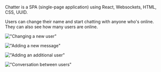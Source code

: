 Chatter is a SPA (single-page application) using React, Websockets, HTML, CSS, UUID.

Users can change their name and start chatting with anyone who's online. They can also see how many users are online.

!["Changing a new user"](https://github.com/Lwong01/React/blob/master/docs/Change%20User%20name.png)

!["Adding a new message"](https://github.com/Lwong01/React/blob/master/docs/Create%20New%20Message.png)

!["Adding an additional user"](https://github.com/Lwong01/React/blob/master/docs/Add%20another%20user.png)

!["Conversation between users"](https://github.com/Lwong01/React/blob/master/docs/Conversation%20between%20user.png)
